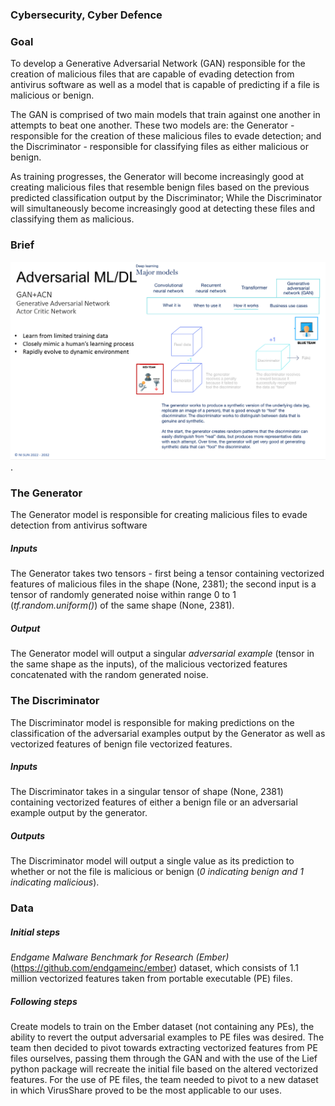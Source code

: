 ### Cybersecurity, Cyber Defence

### Goal
To develop a Generative Adversarial Network (GAN) responsible for the creation
of malicious files that are capable of evading detection from antivirus software as well as a model that is capable 
of predicting if a file is malicious or benign.

The GAN is comprised of two main models that train against one another in attempts to beat one another. These two 
models are: the Generator - responsible for the creation of these malicious files to evade detection; and the 
Discriminator - responsible for classifying files as either malicious or benign.

As training progresses, the Generator will become increasingly good at creating malicious files that resemble benign 
files based on the previous predicted classification output by the Discriminator; While the Discriminator will 
simultaneously become increasingly good at detecting these files and classifying them as malicious.

### Brief
![GAN+ACN](https://raw.githubusercontent.com/Themoonflow/Cybersecurity_GAN/main/IMG/GAN_ACN.png "Text to show on mouseover").

### The Generator
The Generator model is responsible for creating malicious files to evade detection from antivirus software
##### Inputs
The Generator takes two tensors - first being a tensor containing vectorized features of malicious files in the shape
(None, 2381); the second input is a tensor of randomly generated noise within range 0 to 1 (*tf.random.uniform()*) of 
the same shape (None, 2381).
##### Output
The Generator model will output a singular *adversarial example* (tensor in the same shape as the inputs), of the
malicious vectorized features concatenated with the random generated noise.


### The Discriminator
The Discriminator model is responsible for making predictions on the classification of the adversarial examples output 
by the Generator as well as vectorized features of benign file vectorized features.
##### Inputs 
The Discriminator takes in a singular tensor of shape (None, 2381) containing vectorized features of either a benign 
file or an adversarial example output by the generator.
##### Outputs
The Discriminator model will output a single value as its prediction to whether or not the file is malicious or benign
(*0 indicating benign and 1 indicating malicious*).


### Data
##### Initial steps
*Endgame Malware Benchmark for Research (Ember)* (https://github.com/endgameinc/ember)
dataset, which consists of 1.1 million vectorized features taken from portable executable (PE) files.
##### Following steps
Create models to train on the Ember dataset (not containing any PEs), the ability to revert the 
output adversarial examples to PE files was desired. The team then decided to pivot towards extracting vectorized
features from PE files ourselves, passing them through the GAN and with the use of the Lief python package will 
recreate the initial file based on the altered vectorized features. For the use of PE files, the team needed to pivot
to a new dataset in which VirusShare proved to be the most applicable to our uses.

